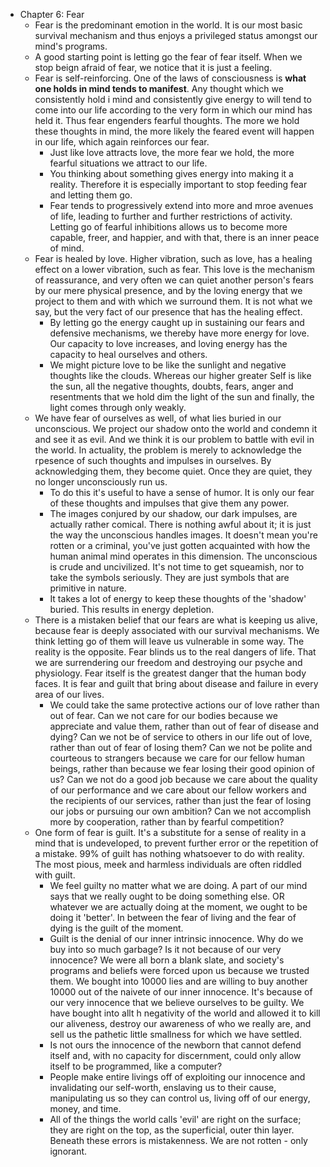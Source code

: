 - Chapter 6: Fear
  - Fear is the predominant emotion in the world. It is our most basic survival mechanism and thus enjoys a privileged status amongst our mind's programs.
  - A good starting point is letting go the fear of fear itself. When we stop beign afraid of fear, we notice that it is just a feeling.
  - Fear is self-reinforcing. One of the laws of consciousness is **what one holds in mind tends to manifest**. Any thought which we consistently hold i mind and consistently give energy to will tend to come into our life according to the very form in which our mind has held it. Thus fear engenders fearful thoughts. The more we hold these thoughts in mind, the more likely the feared event will happen in our life, which again reinforces our fear.
    - Just like love attracts love, the more fear we hold, the more fearful situations we attract to our life.
    - You thinking about something gives energy into making it a reality. Therefore it is especially important to stop feeding fear and letting them go.
    - Fear tends to progressively extend into more and mroe avenues of life, leading to further and further restrictions of activity. Letting go of fearful inhibitions allows us to become more capable, freer, and happier, and with that, there is an inner peace of mind.
  - Fear is healed by love. Higher vibration, such as love, has a healing effect on a lower vibration, such as fear. This love is the mechanism of reassurance, and very often we can quiet another person's fears by our mere physical presence, and by the loving energy that we project to them and with which we surround them. It is not what we say, but the very fact of our presence that has the healing effect.
    - By letting go the energy caught up in sustaining our fears and defensive mechanisms, we thereby have more energy for love. Our capacity to love increases, and loving energy has the capacity to heal ourselves and others.
    - We might picture love to be like the sunlight and negative thoughts like the clouds. Whereas our higher greater Self is like the sun, all the negative thoughts, doubts, fears, anger and resentments that we hold dim the light of the sun and finally, the light comes through only weakly.
  - We have fear of ourselves as well, of what lies buried in our unconscious. We project our shadow onto the world and condemn it and see it as evil. And we think it is our problem to battle with evil in the world. In actuality, the problem is merely to acknowledge the rpesence of such thoughts and impulses in ourselves. By acknowledging them, they become quiet. Once they are quiet, they no longer unconsciously run us.
    - To do this it's useful to have a sense of humor. It is only our fear of these thoughts and impulses that give them any power.
    - The images conjured by our shadow, our dark impulses, are actually rather comical. There is nothing awful about it; it is just the way the unconscious handles images. It doesn't mean you're rotten or a criminal, you've just gotten acquainted with how the human animal mind operates in this dimension. The unconscious is crude and uncivilized. It's not time to get squeamish, nor to take the symbols seriously. They are just symbols that are primitive in nature.
    - It takes a lot of energy to keep these thoughts of the 'shadow' buried. This results in energy depletion. 
  - There is a mistaken belief that our fears are what is keeping us alive, because fear is deeply associated with our survival mechanisms. We think letting go of them will leave us vulnerable in some way. The reality is the opposite. Fear blinds us to the real dangers of life. That we are surrendering our freedom and destroying our psyche and physiology. Fear itself is the greatest danger that the human body faces. It is fear and guilt that bring about disease and failure in every area of our lives.
    - We could take the same protective actions our of love rather than out of fear. Can we not care for our bodies because we appreciate and value them, rather than out of fear of disease and dying? Can we not be of service to others in our life out of love, rather than out of fear of losing them? Can we not be polite and courteous to strangers because we care for our fellow human beings, rather than because we fear losing their good opinion of us? Can we not do a good job because we care about the quality of our performance and we care about our fellow workers and the recipients of our services, rather than just the fear of losing our jobs or pursuing our own ambition? Can we not accomplish more by cooperation, rather than by fearful competition?
  - One form of fear is guilt. It's a substitute for a sense of reality in a mind that is undeveloped, to prevent further error or the repetition of a mistake. 99% of guilt has nothing whatsoever to do with reality. The most pious, meek and harmless individuals are often riddled with guilt.
    - We feel guilty no matter what we are doing. A part of our mind says that we really ought to be doing something else. OR whatever we are actually doing at the moment, we ought to be doing it 'better'. In between the fear of living and the fear of dying is the guilt of the moment.
    - Guilt is the denial of our inner intrinsic innocence. Why do we buy into so much garbage? Is it not because of our very innocence? We were all born a blank slate, and society's programs and beliefs were forced upon us because we trusted them. We bought into 10000 lies and are willing to buy another 10000 out of the naivete of our inner innocence. It's because of our very innocence that we believe ourselves to be guilty. We have bought into allt h negativity of the world and allowed it to kill our aliveness, destroy our awareness of who we really are, and sell us the pathetic little smallness for which we have settled.
    - Is not ours the innocence of the newborn that cannot defend itself and, with no capacity for discernment, could only allow itself to be programmed, like a computer?
    - People make entire livings off of exploiting our innocence and invalidating our self-worth, enslaving us to their cause, manipulating us so they can control us, living off of our energy, money, and time.
    - All of the things the world calls 'evil' are right on the surface; they are right on the top, as the superficial, outer thin layer. Beneath these errors is mistakenness. We are not rotten - only ignorant.